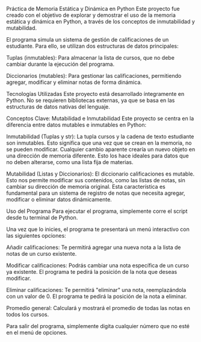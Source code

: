 Práctica de Memoria Estática y Dinámica en Python
Este proyecto fue creado con el objetivo de explorar y demostrar el uso de la memoria estática y dinámica en Python, a través de los conceptos de inmutabilidad y mutabilidad.

El programa simula un sistema de gestión de calificaciones de un estudiante. Para ello, se utilizan dos estructuras de datos principales:

Tuplas (inmutables): Para almacenar la lista de cursos, que no debe cambiar durante la ejecución del programa.

Diccionarios (mutables): Para gestionar las calificaciones, permitiendo agregar, modificar y eliminar notas de forma dinámica.

Tecnologías Utilizadas
Este proyecto está desarrollado íntegramente en Python. No se requieren bibliotecas externas, ya que se basa en las estructuras de datos nativas del lenguaje.


Conceptos Clave: Mutabilidad e Inmutabilidad
Este proyecto se centra en la diferencia entre datos mutables e inmutables en Python:

Inmutabilidad (Tuplas y str): La tupla cursos y la cadena de texto estudiante son inmutables. Esto significa que una vez que se crean en la memoria, no se pueden modificar. Cualquier cambio aparente crearía un nuevo objeto en una dirección de memoria diferente. Esto los hace ideales para datos que no deben alterarse, como una lista fija de materias.

Mutabilidad (Listas y Diccionarios): El diccionario calificaciones es mutable. Esto nos permite modificar sus contenidos, como las listas de notas, sin cambiar su dirección de memoria original. Esta característica es fundamental para un sistema de registro de notas que necesita agregar, modificar o eliminar datos dinámicamente.

Uso del Programa
Para ejecutar el programa, simplemente corre el script desde tu terminal de Python.

Una vez que lo inicies, el programa te presentará un menú interactivo con las siguientes opciones:

Añadir calificaciones: Te permitirá agregar una nueva nota a la lista de notas de un curso existente.

Modificar calificaciones: Podrás cambiar una nota específica de un curso ya existente. El programa te pedirá la posición de la nota que deseas modificar.

Eliminar calificaciones: Te permitirá "eliminar" una nota, reemplazándola con un valor de 0. El programa te pedirá la posición de la nota a eliminar.

Promedio general: Calculará y mostrará el promedio de todas las notas en todos los cursos.

Para salir del programa, simplemente digita cualquier número que no esté en el menú de opciones.